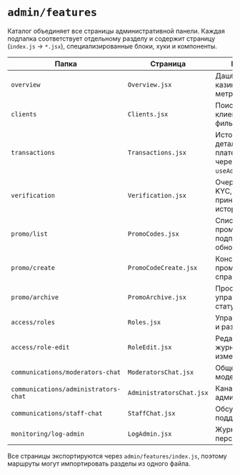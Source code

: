 # `admin/features`

Каталог объединяет все страницы административной панели. Каждая подпапка соответствует отдельному разделу и содержит страницу (`index.js` → `*.jsx`), специализированные блоки, хуки и компоненты.

| Папка | Страница | Назначение |
| --- | --- | --- |
| `overview` | `Overview.jsx` | Дашборд состояния казино и быстрые метрики. |
| `clients` | `Clients.jsx` | Поиск и управление клиентами (таблица, фильтры, карточки). |
| `transactions` | `Transactions.jsx` | История операций, детализация платежей, загрузка через `useAdminTransactions`. |
| `verification` | `Verification.jsx` | Очередь заявок на KYC, модалка принятия решений, история действий. |
| `promo/list` | `PromoCodes.jsx` | Список активных промокодов, подписка на обновления. |
| `promo/create` | `PromoCodeCreate.jsx` | Конструктор нового промокода и справочник типов. |
| `promo/archive` | `PromoArchive.jsx` | Просмотр архива и управление статусами. |
| `access/roles` | `Roles.jsx` | Управление ролями и разрешениями. |
| `access/role-edit` | `RoleEdit.jsx` | Редактор прав с журналом изменений. |
| `communications/moderators-chat` | `ModeratorsChat.jsx` | Общение модераторов. |
| `communications/administrators-chat` | `AdministratorsChat.jsx` | Канал администраторов. |
| `communications/staff-chat` | `StaffChat.jsx` | Обсуждение для поддержки. |
| `monitoring/log-admin` | `LogAdmin.jsx` | Журнал действий персонала. |

Все страницы экспортируются через `admin/features/index.js`, поэтому маршруты могут импортировать разделы из одного файла.

